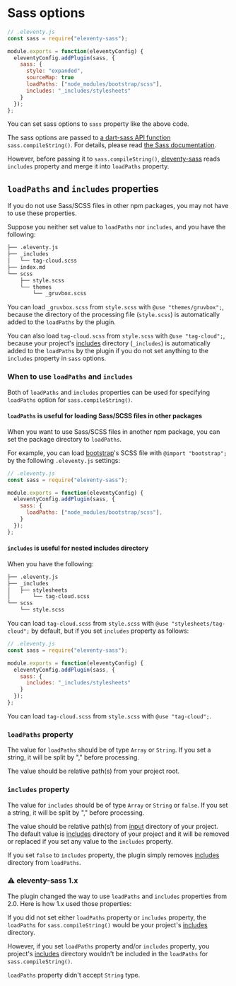 # Sass options

```javascript
// .eleventy.js
const sass = require("eleventy-sass");

module.exports = function(eleventyConfig) {
  eleventyConfig.addPlugin(sass, {
    sass: {
      style: "expanded",
      sourceMap: true
      loadPaths: ["node_modules/bootstrap/scss"],
      includes: "_includes/stylesheets"
    }
  });
};
```

You can set sass options to `sass` property like the above code.


The sass options are passed to [a dart-sass API function](https://sass-lang.com/documentation/js-api/modules#compileString) `sass.compileString()`. For details, please read [the Sass documentation](https://sass-lang.com/documentation/js-api/modules#StringOptions).

However, before passing it to `sass.compileString()`, [eleventy-sass](https://github.com/kentaroi/eleventy-sass) reads `includes` property and merge it into `loadPaths` property.


## `loadPaths` and `includes` properties
If you do not use Sass/SCSS files in other npm packages, you may not have to use these properties.

Suppose you neither set value to `loadPaths` nor `includes`, and you have the following:

```bash
├── .eleventy.js
├── _includes
│   └── tag-cloud.scss
├── index.md
└── scss
    ├── style.scss
    └── themes
        └── _gruvbox.scss
```

You can load `_gruvbox.scss` from `style.scss` with `@use "themes/gruvbox";`, because the directory of the processing file (`style.scss`) is automatically added to the `loadPaths` by the plugin.

You can also load `tag-cloud.scss` from `style.scss` with `@use "tag-cloud";`, because your project's [includes](https://www.11ty.dev/docs/config/#directory-for-includes) directory (`_includes`) is automatically added to the `loadPaths` by the plugin if you do not set anything to the `includes` property in `sass` options.


### When to use `loadPaths` and `includes`
Both of `loadPaths` and `includes` properties can be used for specifying `loadPaths` option for `sass.compileString()`.

#### `loadPaths` is useful for loading Sass/SCSS files in other packages
When you want to use Sass/SCSS files in another npm package, you can set the package directory to `loadPaths`.

For example, you can load [bootstrap](https://github.com/twbs/bootstrap)'s SCSS file with `@import "bootstrap";` by the following `.eleventy.js` settings:
```javascript
// .eleventy.js
const sass = require("eleventy-sass");

module.exports = function(eleventyConfig) {
  eleventyConfig.addPlugin(sass, {
    sass: {
      loadPaths: ["node_modules/bootstrap/scss"],
    }
  });
};
```

#### `includes` is useful for nested includes directory
When you have the following:

```bash
├── .eleventy.js
├── _includes
│   ├── stylesheets
│       └── tag-cloud.scss
└── scss
    └── style.scss
```
You can load `tag-cloud.scss` from `style.scss` with `@use "stylesheets/tag-cloud";` by default, but if you set `includes` property as follows:

```javascript
// .eleventy.js
const sass = require("eleventy-sass");

module.exports = function(eleventyConfig) {
  eleventyConfig.addPlugin(sass, {
    sass: {
      includes: "_includes/stylesheets"
    }
  });
};
```
You can load `tag-cloud.scss` from `style.scss` with `@use "tag-cloud";`.


### `loadPaths` property
The value for `loadPaths` should be of type `Array` or `String`. If you set a string, it will be split by "," before processing.

The value should be relative path(s) from your project root.

### `includes` property
The value for `includes` should be of type `Array` or `String` or `false`. If you set a string, it will be split by "," before processing.

The value should be relative path(s) from [input](https://www.11ty.dev/docs/config/#input-directory) directory of your project. The default value is [includes](https://www.11ty.dev/docs/config/#directory-for-includes) directory of your project and it will be removed or replaced if you set any value to the `includes` property.

If you set `false` to `includes` property, the plugin simply removes [includes](https://www.11ty.dev/docs/config/#directory-for-includes) directory from `loadPaths`.

### ⚠️  eleventy-sass 1.x
The plugin changed the way to use `loadPaths` and `includes` properties from 2.0. Here is how 1.x used those properties:

If you did not set either `loadPaths` property or `includes` property, the `loadPaths` for `sass.compileString()` would be your project's [includes](https://www.11ty.dev/docs/config/#directory-for-includes) directory.

However, if you set `loadPaths` property and/or `includes` property, you project's [includes](https://www.11ty.dev/docs/config/#directory-for-includes) directory wouldn't be included in the `loadPaths` for `sass.compileString()`.

`loadPaths` property didn't accept `String` type.
